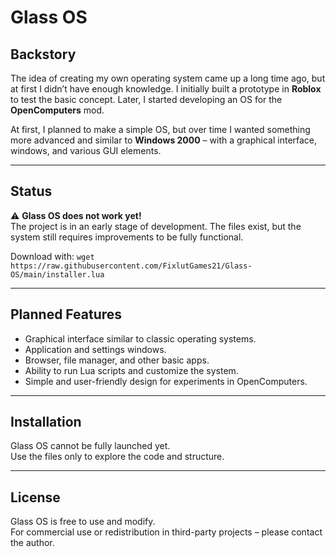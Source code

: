 <!-- README.md -->
# Glass OS

## Backstory
The idea of creating my own operating system came up a long time ago, but at first I didn’t have enough knowledge. I initially built a prototype in **Roblox** to test the basic concept. Later, I started developing an OS for the **OpenComputers** mod.

At first, I planned to make a simple OS, but over time I wanted something more advanced and similar to **Windows 2000** – with a graphical interface, windows, and various GUI elements.

---

## Status
⚠️ **Glass OS does not work yet!**  
The project is in an early stage of development. The files exist, but the system still requires improvements to be fully functional.

Download with: `wget https://raw.githubusercontent.com/FixlutGames21/Glass-OS/main/installer.lua`

---

## Planned Features
- Graphical interface similar to classic operating systems.
- Application and settings windows.
- Browser, file manager, and other basic apps.
- Ability to run Lua scripts and customize the system.
- Simple and user-friendly design for experiments in OpenComputers.

---

## Installation
Glass OS cannot be fully launched yet.  
Use the files only to explore the code and structure.

---

## License
Glass OS is free to use and modify.  
For commercial use or redistribution in third-party projects – please contact the author.
